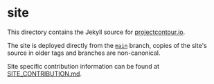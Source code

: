 # site

This directory contains the Jekyll source for [projectcontour.io][0].

The site is deployed directly from the [`main`][1] branch, copies of the site's source in older tags and branches are non-canonical.

Site specific contribution information can be found at [SITE_CONTRIBUTION.md][2].

[0]: https://projectcontour.io/
[1]: https://github.com/projectcontour/contour/
[2]: https://github.com/projectcontour/contour/blob/main/SITE_CONTRIBUTION.md
